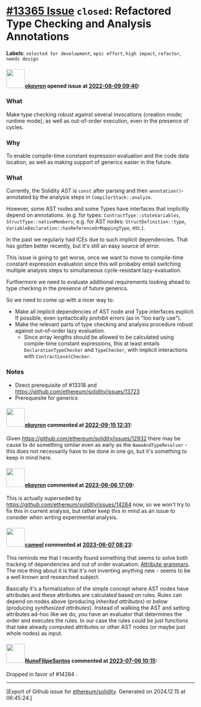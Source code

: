 # [\#13365 Issue](https://github.com/ethereum/solidity/issues/13365) `closed`: Refactored Type Checking and Analysis Annotations
**Labels**: `selected for development`, `epic effort`, `high impact`, `refactor`, `needs design`


#### <img src="https://avatars.githubusercontent.com/u/1347491?v=4" width="50">[ekpyron](https://github.com/ekpyron) opened issue at [2022-08-09 09:40](https://github.com/ethereum/solidity/issues/13365):

### What

Make type checking robust against several invocations (creation mode; runtime mode), as well as out-of-order execution, even in the presence of cycles.

### Why

To enable compile-time constant expression evaluation and the code data location, as well as making support of generics easier in the future.

### What

Currently, the Solidity AST is ``const`` after parsing and then ``annotation()``-annotated by the analysis steps in ``CompilerStack::analyze``.

However, some AST nodes and some Types have interfaces that implicitly depend on annotations. (e.g. for types: ``ContractType::stateVariables``, ``StructType::nativeMembers``; e.g. for AST nodes: ``StructDefinition::type``, ``VariableDeclaration::hasReferenceOrMappingType``, etc.).

In the past we regularly had ICEs due to such implicit dependencies. That has gotten better recently, but it's still an easy source of error.

This issue is going to get worse, once we want to move to compile-time constant expression evaluation since this will probably entail switching multiple analysis steps to simultaneous cycle-resistant lazy-evaluation.

Furthermore we need to evaluate additional requirements looking ahead to type checking in the presence of future generics.

So we need to come up with a nicer way to:
- Make all implicit dependencies of AST node and Type interfaces explicit. If possible, even syntactically prohibit errors (as in "too early use").
- Make the relevant parts of type checking and analysis procedure robust against out-of-order lazy evaluation.
  - Since array lengths should be allowed to be calculated using compile-time constant expressions, this at least entails ``DeclarationTypeChecker`` and ``TypeChecker``, with implicit interactions with ``ContractLevelChecker``.


### Notes
- Direct prerequisite of #13318 and https://github.com/ethereum/solidity/issues/13723
- Prerequesite for generics


#### <img src="https://avatars.githubusercontent.com/u/1347491?v=4" width="50">[ekpyron](https://github.com/ekpyron) commented at [2022-09-15 12:31](https://github.com/ethereum/solidity/issues/13365#issuecomment-1248037782):

Given https://github.com/ethereum/solidity/issues/12932 there may be cause to do something similar even as early as the ``NameAndTypeResolver`` - this does not necessarily have to be done in one go, but it's something to keep in mind here.

#### <img src="https://avatars.githubusercontent.com/u/1347491?v=4" width="50">[ekpyron](https://github.com/ekpyron) commented at [2023-06-06 17:09](https://github.com/ethereum/solidity/issues/13365#issuecomment-1579150804):

This is actually superseded by https://github.com/ethereum/solidity/issues/14284 now, so we won't try to fix this in current analysis, but rather keep this in mind as an issue to consider when writing experimental analysis.

#### <img src="https://avatars.githubusercontent.com/u/137030?v=4" width="50">[cameel](https://github.com/cameel) commented at [2023-06-07 08:23](https://github.com/ethereum/solidity/issues/13365#issuecomment-1580184092):

This reminds me that I recently found something that seems to solve both tracking of dependencies and out of order evaluation: [Attribute grammars](https://en.wikipedia.org/wiki/Attribute_grammar). The nice thing about it is that it's not inventing anything new - seems to be a well known and researched subject.

Basically it's a formalization of the simple concept where AST nodes have attributes and these attributes are calculated based on rules. Rules can depend on nodes above (producing *inherited attributes*) or below (producing *synthesized attributes*). Instead of walking the AST and setting attributes ad-hoc like we do, you have an evaluator that determines the order and executes the rules. In our case the rules could be just functions that take already computed attributes or other AST nodes (or maybe just whole nodes) as input.

#### <img src="https://avatars.githubusercontent.com/u/2582498?u=a1331723a724eb612a66f75abee3048448e2fe01&v=4" width="50">[NunoFilipeSantos](https://github.com/NunoFilipeSantos) commented at [2023-07-06 10:15](https://github.com/ethereum/solidity/issues/13365#issuecomment-1623410151):

Dropped in favor of #14284 .


-------------------------------------------------------------------------------



[Export of Github issue for [ethereum/solidity](https://github.com/ethereum/solidity). Generated on 2024.12.15 at 06:45:24.]
